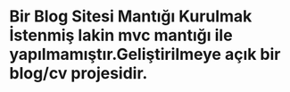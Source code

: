 # Bir Blog Sitesi Mantığı Kurulmak İstenmiş lakin mvc mantığı ile yapılmamıştır.Geliştirilmeye açık bir blog/cv projesidir.
